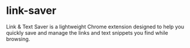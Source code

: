 # link-saver
Link &amp; Text Saver is a lightweight Chrome extension designed to help you quickly save and manage the links and text snippets you find while browsing.
